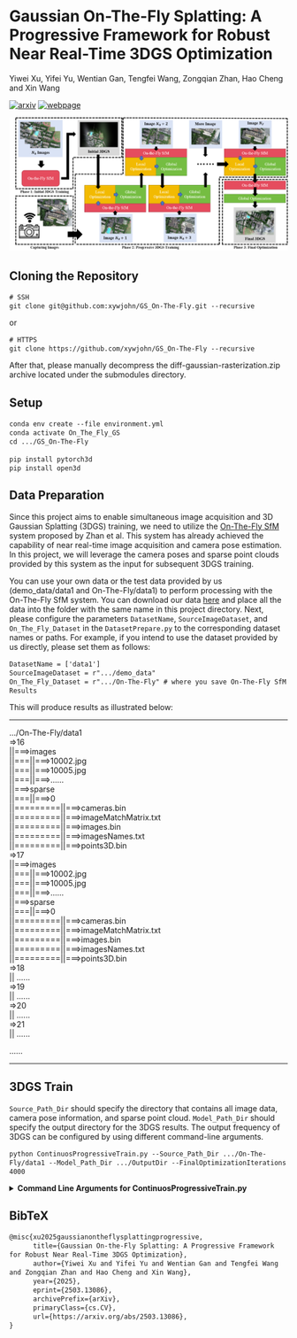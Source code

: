 # Gaussian On-The-Fly Splatting: A Progressive Framework for Robust Near Real-Time 3DGS Optimization
Yiwei Xu, Yifei Yu, Wentian Gan, Tengfei Wang, Zongqian Zhan, Hao Cheng and Xin Wang

[![arxiv](https://img.shields.io/badge/arxiv-2406.15643-red)](https://arxiv.org/abs/2503.13086)
[![webpage](https://img.shields.io/badge/webpage-green)](https://xywjohn.github.io/GS_On-the-Fly.github.io/)

![image](2.png)

## Cloning the Repository

```shell
# SSH
git clone git@github.com:xywjohn/GS_On-The-Fly.git --recursive
```
or
```shell
# HTTPS
git clone https://github.com/xywjohn/GS_On-The-Fly --recursive
```

After that, please manually decompress the diff-gaussian-rasterization.zip archive located under the submodules directory.

## Setup

```shell
conda env create --file environment.yml
conda activate On_The_Fly_GS
cd .../GS_On-The-Fly

pip install pytorch3d
pip install open3d
```

## Data Preparation
Since this project aims to enable simultaneous image acquisition and 3D Gaussian Splatting (3DGS) training, we need to utilize the [On-The-Fly SfM](https://github.com/RayShark0605/On_the_fly_SfM) system proposed by Zhan et al. This system has already achieved the capability of near real-time image acquisition and camera pose estimation. In this project, we will leverage the camera poses and sparse point clouds provided by this system as the input for subsequent 3DGS training.

You can use your own data or the test data provided by us (demo_data/data1 and On-The-Fly/data1) to perform processing with the On-The-Fly SfM system. You can download our data [here](https://drive.google.com/drive/folders/1X3KiQR_bva6nUXQEznZqgHbkam91kCVB?usp=drive_link) and place all the data into the folder with the same name in this project directory. Next, please configure the parameters ```DatasetName```, ```SourceImageDataset```, and ```On_The_Fly_Dataset``` in the ```DatasetPrepare.py``` to the corresponding dataset names or paths. For example, if you intend to use the dataset provided by us directly, please set them as follows:

```shell
DatasetName = ['data1']
SourceImageDataset = r".../demo_data"
On_The_Fly_Dataset = r".../On-The-Fly" # where you save On-The-Fly SfM Results
```

This will produce results as illustrated below:

*****************************************

.../On-The-Fly/data1  
=>16  
||===>images  
||===||===>10002.jpg  
||===||===>10005.jpg  
||===||===>......  
||===>sparse  
||===||===>0  
||=========||===>cameras.bin  
||=========||===>imageMatchMatrix.txt  
||=========||===>images.bin  
||=========||===>imagesNames.txt  
||=========||===>points3D.bin  
=>17  
||===>images  
||===||===>10002.jpg  
||===||===>10005.jpg  
||===||===>......  
||===>sparse  
||===||===>0   
||=========||===>cameras.bin  
||=========||===>imageMatchMatrix.txt  
||=========||===>images.bin  
||=========||===>imagesNames.txt  
||=========||===>points3D.bin  
=>18  
||  ......  
=>19  
||  ......  
=>20  
||  ......  
=>21  
||  ......  

......

*****************************************

## 3DGS Train

```Source_Path_Dir``` should specify the directory that contains all image data, camera pose information, and sparse point cloud. ```Model_Path_Dir``` should specify the output directory for the 3DGS results. The output frequency of 3DGS can be configured by using different command-line arguments.

```shell
python ContinuosProgressiveTrain.py --Source_Path_Dir .../On-The-Fly/data1 --Model_Path_Dir .../OutputDir --FinalOptimizationIterations 4000
```

<details>
<summary><span style="font-weight: bold;">Command Line Arguments for ContinuosProgressiveTrain.py</span></summary>

  #### --Source_Path_Dir
  Path to the source directory containing all image data, camera pose information, and sparse point cloud.
  #### --Model_Path_Dir 
  Path where the trained model should be stored.
  #### --IterationFirstScene
  Training iterations for initial training phase.
  #### --IterationPerMergeScene
  Training iterations for progressive training phase. This parameter is used to control the number of 3DGS training iterations to be performed each time a new image is acquired.
  #### --MergeScene_Densification_Interval
  This parameter is used to control how often Gaussian densification is performed during the progressive training phase, based on the number of 3DGS training iterations.
  #### --FinalOptimizationIterations
  Training iterations for final refinement phase.
  #### --ProgressiveModelOutput
  Save gaussians before a new image is acquired.

</details>

## BibTeX
```
@misc{xu2025gaussianontheflysplattingprogressive,
      title={Gaussian On-the-Fly Splatting: A Progressive Framework for Robust Near Real-Time 3DGS Optimization}, 
      author={Yiwei Xu and Yifei Yu and Wentian Gan and Tengfei Wang and Zongqian Zhan and Hao Cheng and Xin Wang},
      year={2025},
      eprint={2503.13086},
      archivePrefix={arXiv},
      primaryClass={cs.CV},
      url={https://arxiv.org/abs/2503.13086}, 
}
```

